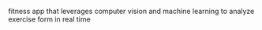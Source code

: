 fitness app that leverages computer vision and machine learning to analyze exercise form in real time
